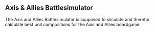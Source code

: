 ## Axis & Allies Battlesimulator

The Axis and Allies Battlesimulator is supposed to simulate and therefor calculate best unit compositions for the Axis and Allies boardgame.